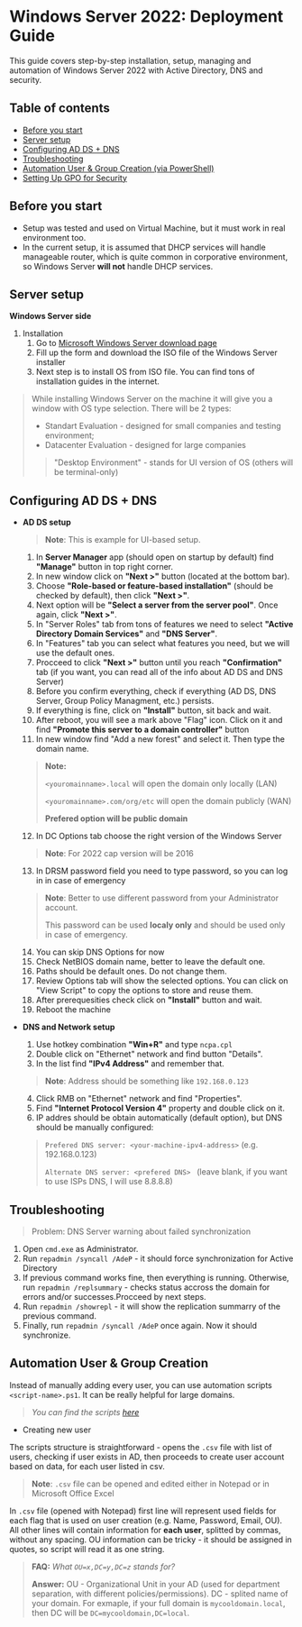 # Windows Server 2022: Deployment Guide

This guide covers step-by-step installation, setup, managing and automation of Windows Server 2022 with Active Directory, DNS and security.

## Table of contents
- [Before you start](#before-you-start)
- [Server setup](#server-setup)
- [Configuring AD DS + DNS](#configuring-ad-ds-dns)
- [Troubleshooting](#troubleshooting)
- [Automation User & Group Creation (via PowerShell)](#automation-user-group-creation)
- [Setting Up GPO for Security](#setting-up-gpo-for-security)

## Before you start

- Setup was tested and used on Virtual Machine, but it must work in real environment too.
- In the current setup, it is assumed that DHCP services will handle manageable router, which is quite common in corporative environment, so Windows Server **will not** handle DHCP services.

## Server setup

**Windows Server side**

1. Installation
    1. Go to [Microsoft Windows Server download page](https://info.microsoft.com/ww-landing-windows-server-2022.html)
    2. Fill up the form and download the ISO file of the Windows Server installer
    3. Next step is to install OS from ISO file. You can find tons of installation guides in the internet.

> While installing Windows Server on the machine it will give you a window with OS type selection. There will be 2 types:
> - Standart Evaluation - designed for small companies and testing environment;
> - Datacenter Evaluation - designed for large companies
>> "Desktop Environment" - stands for UI version of OS (others will be terminal-only) 


## Configuring AD DS + DNS
- **AD DS setup**
    > **Note**: This is example for UI-based setup.
    1. In **Server Manager** app (should open on startup by default) find **"Manage"** button in top right corner.
    2. In new window click on **"Next >"** button (located at the bottom bar).
    3. Choose **"Role-based or feature-based installation"** (should be checked by default), then click **"Next >"**.
    4. Next option will be **"Select a server from the server pool"**. Once again, click **"Next >"**.
    5. In "Server Roles" tab from tons of features we need to select **"Active Directory Domain Services"** and **"DNS Server"**.
    6. In "Features" tab you can select what features you need, but we will use the default ones.
    7. Procceed to click **"Next >"** button until you reach **"Confirmation"** tab (if you want, you can read all of the info about AD DS and DNS Server)
    8. Before you confirm everything, check if everything (AD DS, DNS Server, Group Policy Managment, etc.) persists.
    9. If everything is fine, click on **"Install"** button, sit back and wait.
    10. After reboot, you will see a mark above "Flag" icon. Click on it and find **"Promote this server to a domain controller"** button
    11. In new window find "Add a new forest" and select it. Then type the domain name.
    > **Note:**
    > 
    > `<youromainname>.local` will open the domain only locally (LAN)
    > 
    > `<youromainname>.com/org/etc` will open the domain publicly (WAN)
    > 
    > **Prefered option will be public domain**
    12. In DC Options tab choose the right version of the Windows Server 
    > **Note**: For 2022 cap version will be 2016
    13. In DRSM password field you need to type password, so you can log in in case of emergency
    > **Note**: Better to use different password from your Administrator account.
    > 
    > This password can be used **localy only** and should be used only in case of emergency.
    14. You can skip DNS Options for now
    15. Check NetBIOS domain name, better to leave the default one.
    16. Paths should be default ones. Do not change them.
    17. Review Options tab will show the selected options. You can click on "View Script" to copy the options to store and reuse them.
    18. After prerequesities check click on **"Install"** button and wait.
    19. Reboot the machine

- **DNS and Network setup**
    1. Use hotkey combination **"Win+R"** and type `ncpa.cpl`
    2. Double click on "Ethernet" network and find button "Details".
    3. In the list find **"IPv4 Address"** and remember that.
    > **Note**: Address should be something like `192.168.0.123`
    4. Click RMB on "Ethernet" network and find "Properties".
    5. Find **"Internet Protocol Version 4"** property and double click on it.
    6. IP addres should be obtain automatically (default option), but DNS should be manually configured:
    > `Prefered DNS server: <your-machine-ipv4-address>` (e.g. 192.168.0.123)
    > 
    > `Alternate DNS server: <prefered DNS> ` (leave blank, if you want to use ISPs DNS, I will use 8.8.8.8)

## **Troubleshooting**
> Problem: DNS Server warning about failed synchronization

1. Open ```cmd.exe``` as Administrator.
2. Run ```repadmin /syncall /AdeP``` - it should force synchronization for Active Directory
3. If previous command works fine, then everything is running. Otherwise, run ```repadmin /replsummary``` - checks status accross the domain for errors and/or successes.Procceed by next steps.
4. Run ```repadmin /showrepl``` - it will show the replication summarry of the previous command.
5. Finally, run ```repadmin /syncall /AdeP``` once again. Now it should synchronize.


## Automation User & Group Creation
Instead of manually adding every user, you can use automation scripts `<script-name>.ps1`. It can be really helpful for large domains. 
> *You can find the scripts [here](./scripts)*

- Creating new user

The scripts structure is straightforward - opens the `.csv` file with list of users, checking if user exists in AD, then proceeds to create user account based on data, for each user listed in csv.
> **Note**: `.csv` file can be opened and edited either in Notepad or in Microsoft Office Excel

In `.csv` file (opened with Notepad) first line will represent used fields for each flag that is used on user creation (e.g. Name, Password, Email, OU).
All other lines will contain information for **each user**, splitted by commas, without any spacing. OU information can be tricky - it should be assigned in quotes, so script will read it as one string. 

> **FAQ:** *What `OU=x,DC=y,DC=z` stands for?*
>
> **Answer:** OU - Organizational Unit in your AD (used for department separation, with different policies/permissions). DC - splited name of your domain. For exmaple, if your full domain is `mycooldomain.local`, then DC will be `DC=mycooldomain,DC=local`.
